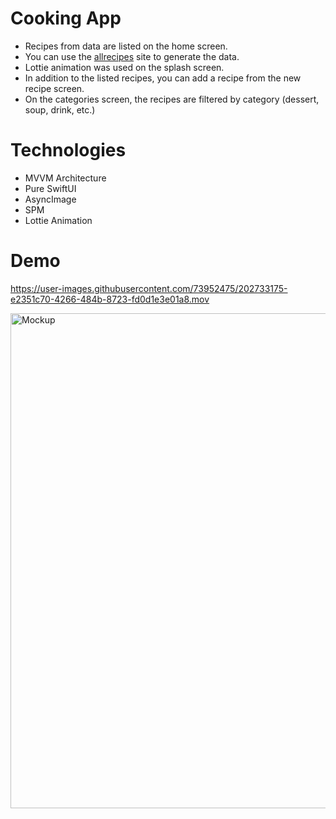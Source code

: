 # Cooking App

- Recipes from data are listed on the home screen.
- You can use the <a href="https://www.allrecipes.com">allrecipes</a> site to generate the data.
- Lottie animation was used on the splash screen.
- In addition to the listed recipes, you can add a recipe from the new recipe screen.
- On the categories screen, the recipes are filtered by category (dessert, soup, drink, etc.)

# Technologies

- MVVM Architecture 
- Pure SwiftUI
- AsyncImage
- SPM
- Lottie Animation

# Demo

https://user-images.githubusercontent.com/73952475/202733175-e2351c70-4266-484b-8723-fd0d1e3e01a8.mov

<img width="792" alt="Mockup" src="https://user-images.githubusercontent.com/73952475/203163367-f912a104-a300-4fcd-a507-f6d80b128f75.png">

 
